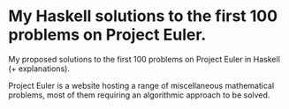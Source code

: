 # My Haskell solutions to the first 100 problems on Project Euler.
My proposed solutions to the first 100 problems on Project Euler in Haskell (+ explanations).

Project Euler is a website hosting a range of miscellaneous mathematical problems, most of them requiring an algorithmic approach to be solved.

